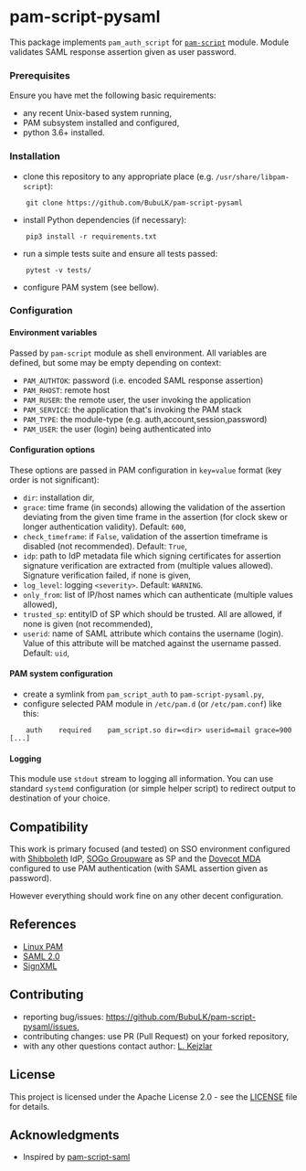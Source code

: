 # pam-script-pysaml
This package implements `pam_auth_script` for 
[`pam-script`](https://manpages.debian.org/testing/libpam-script/pam-script.7.en.html) module. Module
validates SAML response assertion given as user password.


### Prerequisites
Ensure you have met the following basic requirements:

* any recent Unix-based system running,
* PAM subsystem installed and configured,
* python 3.6+ installed.

### Installation
* clone this repository to any appropriate place (e.g. `/usr/share/libpam-script`):
```commandline
    git clone https://github.com/BubuLK/pam-script-pysaml
```
* install Python dependencies (if necessary):
```commandline
    pip3 install -r requirements.txt
```
* run a simple tests suite and ensure all tests passed:
```commandline
    pytest -v tests/
```
* configure PAM system (see bellow).

### Configuration
#### Environment variables
Passed by `pam-script` module as shell environment. All variables are defined,
but some may be empty depending on context:

* `PAM_AUTHTOK`:    password (i.e. encoded SAML response assertion)
* `PAM_RHOST`:      remote host
* `PAM_RUSER`:      the remote user, the user invoking the application
* `PAM_SERVICE`:    the application that's invoking the PAM stack
* `PAM_TYPE`:       the module-type (e.g. auth,account,session,password)
* `PAM_USER`:       the user (login) being authenticated into

#### Configuration options
These options are passed in PAM configuration in `key=value` format (key order
is not significant):

* `dir`: installation dir,
* `grace`: time frame (in seconds) allowing the validation of the assertion
    deviating from the given time frame in the assertion 
    (for clock skew or longer authentication validity). Default: `600`,
* `check_timeframe`: if `False`, validation of the assertion timeframe 
    is disabled (not recommended). Default: `True`,
* `idp`: path to IdP metadata file which signing certificates for assertion
    signature verification are extracted from (multiple values allowed).
    Signature verification failed, if none is given,
* `log_level`: logging `<severity>`. Default: `WARNING`.
* `only_from`: list of IP/host names which can authenticate
    (multiple values allowed),
* `trusted_sp`: entityID of SP which should be trusted. All are allowed,
    if none is given (not recommended),
* `userid`: name of SAML attribute which contains the username (login). Value
   of this attribute will be matched against the username passed. Default: `uid`,

#### PAM system configuration
* create a symlink from `pam_script_auth` to `pam-script-pysaml.py`,
* configure selected PAM module in `/etc/pam.d` (or `/etc/pam.conf`) like this:

```
    auth	required	pam_script.so dir=<dir> userid=mail grace=900 [...]
```

#### Logging
This module use `stdout` stream to logging all information. You can use standard
`systemd` configuration (or simple helper script) to redirect output to
destination of your choice.

## Compatibility
This work is primary focused (and tested) on SSO environment configured with
[Shibboleth](https://www.shibboleth.net/) IdP, [SOGo Groupware](https://sogo.nu/)
as SP and the [Dovecot MDA](http://dovecot.org/)
configured to use PAM authentication (with SAML assertion given as password).

However everything should work fine on any other decent configuration.


## References
* [Linux PAM](https://en.wikipedia.org/wiki/Linux_PAM)
* [SAML 2.0](https://en.wikipedia.org/wiki/SAML_2.0)
* [SignXML](https://github.com/XML-Security/signxml)

## Contributing
* reporting bug/issues: https://github.com/BubuLK/pam-script-pysaml/issues,
* contributing changes: use PR (Pull Request) on your forked repository,
* with any other questions contact author: [L. Kejzlar](mailto:kejzlar@gmail.com) 


## License
This project is licensed under the Apache License 2.0 - see the [LICENSE](LICENSE)
file for details.

## Acknowledgments
* Inspired by [pam-script-saml](https://github.com/ck-ws/pam-script-saml)
